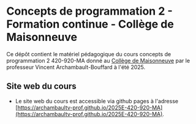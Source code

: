 # Concepts de programmation 2 - Formation continue - Collège de Maisonneuve

Ce dépôt contient le matériel pédagogique du cours concepts de programmation 2
420-920-MA donné au [Collège de Maisonneuve](https://www.cmaisonneuve.qc.ca/)
par le professeur Vincent Archambault-Bouffard à l'été 2025.

## Site web du cours
- Le site web du cours est accessible via github pages à l'adresse
  [https://archambaultv-prof.github.io/2025E-420-920-MA](https://archambaultv-prof.github.io/2025E-420-920-MA).
